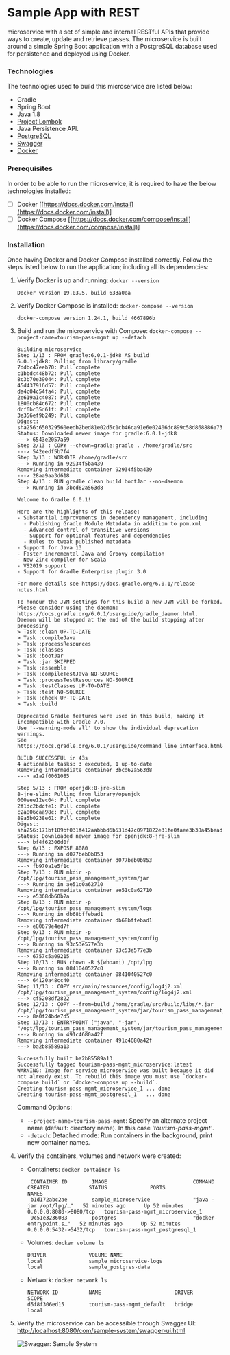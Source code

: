 # Sample App with REST 
microservice with a set of simple and internal RESTful APIs that provide ways to create, update and retrieve passes. The microservice is built around a simple Spring Boot application with a PostgreSQL database used for persistence and deployed using Docker.

### Technologies
The technologies used to build this microservice are listed below:
* Gradle
* Spring Boot
* Java 1.8
* [Project Lombok](https://projectlombok.org)
* Java Persistence API.
* [PostgreSQL](https://www.postgresql.org)
* [Swagger](https://swagger.io)
* [Docker](https://www.docker.com)


### Prerequisites
In order to be able to run the microservice, it is required to have the below technologies installed:
- [ ] Docker [[https://docs.docker.com/install](https://docs.docker.com/install)]
- [ ] Docker Compose [[https://docs.docker.com/compose/install](https://docs.docker.com/compose/install)]

### Installation
Once having Docker and Docker Compose installed correctly. Follow the steps listed below to run the application; including all its dependencies:
1. Verify Docker is up and running:
    ```docker --version```
    ```
    Docker version 19.03.5, build 633a0ea
    ```
2. Verify Docker Compose is installed: 
    ```docker-compose --version```
     ```
     docker-compose version 1.24.1, build 4667896b
     ```
3. Build and run the microservice with Compose:
    ```docker-compose --project-name=tourism-pass-mgmt up --detach```
    ```
   Building microservice
   Step 1/13 : FROM gradle:6.0.1-jdk8 AS build
   6.0.1-jdk8: Pulling from library/gradle
   7ddbc47eeb70: Pull complete
   c1bbdc448b72: Pull complete
   8c3b70e39044: Pull complete
   45d437916d57: Pull complete
   da4c04c54fa4: Pull complete
   2e619a1c4087: Pull complete
   1800cb84c672: Pull complete
   dcf6bc35d61f: Pull complete
   3e356ef9b249: Pull complete
   Digest: sha256:650329560eedb2bed81e02d5c1cb46ca91e6e02406dc899c58d868886a73b43e
   Status: Downloaded newer image for gradle:6.0.1-jdk8
    ---> 6543e2057a59
   Step 2/13 : COPY --chown=gradle:gradle . /home/gradle/src
    ---> 542eedf5b7f4
   Step 3/13 : WORKDIR /home/gradle/src
    ---> Running in 92934f5ba439
   Removing intermediate container 92934f5ba439
    ---> 28aa9aa3d618
   Step 4/13 : RUN gradle clean build bootJar --no-daemon
    ---> Running in 3bcd62a563d8
   
   Welcome to Gradle 6.0.1!
   
   Here are the highlights of this release:
    - Substantial improvements in dependency management, including
      - Publishing Gradle Module Metadata in addition to pom.xml
      - Advanced control of transitive versions
      - Support for optional features and dependencies
      - Rules to tweak published metadata
    - Support for Java 13
    - Faster incremental Java and Groovy compilation
    - New Zinc compiler for Scala
    - VS2019 support
    - Support for Gradle Enterprise plugin 3.0
   
   For more details see https://docs.gradle.org/6.0.1/release-notes.html
   
   To honour the JVM settings for this build a new JVM will be forked. Please consider using the daemon: https://docs.gradle.org/6.0.1/userguide/gradle_daemon.html.
   Daemon will be stopped at the end of the build stopping after processing
   > Task :clean UP-TO-DATE
   > Task :compileJava
   > Task :processResources
   > Task :classes
   > Task :bootJar
   > Task :jar SKIPPED
   > Task :assemble
   > Task :compileTestJava NO-SOURCE
   > Task :processTestResources NO-SOURCE
   > Task :testClasses UP-TO-DATE
   > Task :test NO-SOURCE
   > Task :check UP-TO-DATE
   > Task :build
   
   Deprecated Gradle features were used in this build, making it incompatible with Gradle 7.0.
   Use '--warning-mode all' to show the individual deprecation warnings.
   See https://docs.gradle.org/6.0.1/userguide/command_line_interface.html#sec:command_line_warnings
   
   BUILD SUCCESSFUL in 43s
   4 actionable tasks: 3 executed, 1 up-to-date
   Removing intermediate container 3bcd62a563d8
    ---> a1a2f0061085
   
   Step 5/13 : FROM openjdk:8-jre-slim
   8-jre-slim: Pulling from library/openjdk
   000eee12ec04: Pull complete
   2f1dc2bdcfe1: Pull complete
   c2a806caa98c: Pull complete
   89a5b0238e61: Pull complete
   Digest: sha256:171bf189bf031f412aabbbd6b531d47c0971822e31fe0faee3b38a45bead8b53
   Status: Downloaded newer image for openjdk:8-jre-slim
    ---> bf4f62306d0f
   Step 6/13 : EXPOSE 8080
    ---> Running in d077beb0b853
   Removing intermediate container d077beb0b853
    ---> fb970a1e5f1c
   Step 7/13 : RUN mkdir -p /opt/lpg/tourism_pass_management_system/jar
    ---> Running in ae51c0a62710
   Removing intermediate container ae51c0a62710
    ---> e5368db60b2a
   Step 8/13 : RUN mkdir -p /opt/lpg/tourism_pass_management_system/logs
    ---> Running in db68bffebad1
   Removing intermediate container db68bffebad1
    ---> e80679e4ed7f
   Step 9/13 : RUN mkdir -p /opt/lpg/tourism_pass_management_system/config
    ---> Running in 93c53e577e3b
   Removing intermediate container 93c53e577e3b
    ---> 6757c5a09215
   Step 10/13 : RUN chown -R $(whoami) /opt/lpg
    ---> Running in 0841040527c0
   Removing intermediate container 0841040527c0
    ---> 64120a48cc40
   Step 11/13 : COPY src/main/resources/config/log4j2.xml /opt/lpg/tourism_pass_management_system/config/log4j2.xml
    ---> cf5208df2822
   Step 12/13 : COPY --from=build /home/gradle/src/build/libs/*.jar /opt/lpg/tourism_pass_management_system/jar/tourism_pass_management_system.jar
    ---> 8a0f24bde7d5
   Step 13/13 : ENTRYPOINT ["java", "-jar", "/opt/lpg/tourism_pass_management_system/jar/tourism_pass_management_system.jar"]
    ---> Running in 491c4680a42f
   Removing intermediate container 491c4680a42f
    ---> ba2b85589a13
   
   Successfully built ba2b85589a13
   Successfully tagged tourism-pass-mgmt_microservice:latest
   WARNING: Image for service microservice was built because it did not already exist. To rebuild this image you must use `docker-compose build` or `docker-compose up --build`.
   Creating tourism-pass-mgmt_microservice_1 ... done
   Creating tourism-pass-mgmt_postgresql_1   ... done
   ```
   Command Options:
   * ```--project-name=tourism-pass-mgmt```: Specify an alternate project name (default: directory name). In this case _'tourism-pass-mgmt'_.
   * ```-detach```: Detached mode: Run containers in the background, print new container names.
 4. Verify the containers, volumes and network were created:
    * Containers: ```docker container ls```
        ```
         CONTAINER ID        IMAGE                            COMMAND                  CREATED             STATUS              PORTS                    NAMES
         b1d172abc2ae        sample_microservice              "java -jar /opt/lpg/…"   52 minutes ago      Up 52 minutes       0.0.0.0:8080->8080/tcp   tourism-pass-mgmt_microservice_1
         9c51e3236083        postgres                         "docker-entrypoint.s…"   52 minutes ago      Up 52 minutes       0.0.0.0:5432->5432/tcp   tourism-pass-mgmt_postgresql_1
        ```
    * Volumes: ```docker volume ls```
        ```
        DRIVER              VOLUME NAME
        local               sample_microservice-logs
        local               sample_postgres-data
        ```
    * Network: ```docker network ls```
        ```
        NETWORK ID          NAME                        DRIVER              SCOPE
        d5f8f306ed15        tourism-pass-mgmt_default   bridge              local
        ```
5. Verify the microservice can be accessible through Swagger UI:
    [http://localhost:8080/com/sample-system/swagger-ui.html](http://localhost:8080/com/sample-system/swagger-ui.html)
    
    ![Swagger: Sample System](misc/images/Swagger-TourismPassManagementSystem.jpg)
